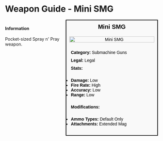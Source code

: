 # Weapon Guide - Mini SMG

<div style="display: flex; align-items: flex-start; gap: 10px;">

  <div style="flex: 1; margin-right: 10px;">
  
  #### Information
  Pocket-sized Spray n' Pray weapon.

  </div>

  <div style="width: 300px; border: 2px solid black; font-family: Arial, sans-serif; background-color: #f9f9f9; color: black;">
    <div style="background-color: #f9f9f9; padding: 10px; font-size: 20px; font-weight: bold; text-align: center;">Mini SMG</div>
    <div style="text-align: center; padding: 10px;">
      <img src="image_url_here" alt="Mini SMG" style="width: 100%; height: auto;">
    </div>
    <div style="padding: 10px;">
      <div style="padding: 5px;"><strong>Category:</strong> Submachine Guns</div>
      <div style="padding: 5px;"><strong>Legal:</strong> Legal</div>
      <div style="padding: 5px;"><strong>Stats:</strong></div>
      <ul style="padding: 5px;">
        <li><strong>Damage:</strong> Low</li>
        <li><strong>Fire Rate:</strong> High</li>
        <li><strong>Accuracy:</strong> Low</li>
        <li><strong>Range:</strong> Low</li>
      </ul>
      <div style="padding: 5px;"><strong>Modifications:</strong></div>
      <ul style="padding: 5px;">
        <li><strong>Ammo Types:</strong> Default Only</li>
        <li><strong>Attachments:</strong> Extended Mag</li>
      </ul>
    </div>
  </div>

</div>
